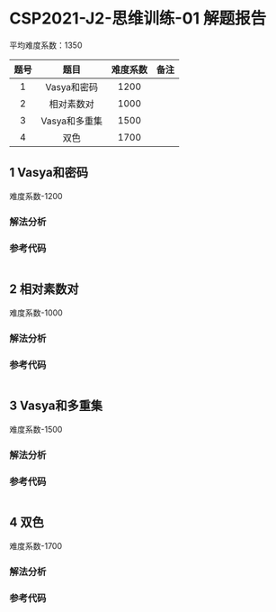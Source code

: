 

# CSP2021-J2-思维训练-01 解题报告

平均难度系数：$1350$

| 题号 |    题目    | 难度系数 |     备注     |
| :--: | :--------: | :------: | :----------: |
| 1    |  Vasya和密码  | 1200 |                    |
| 2    |   相对素数对   | 1000 |        |
| 3    |   Vasya和多重集   | 1500 |  |
| 4 | 双色 | 1700 |  |




<div STYLE="page-break-after: always;"></div> 

## 1 **Vasya和密码**
难度系数-$1200$
### 解法分析 




### 参考代码

```cpp

```



<div STYLE="page-break-after: always;"></div> 

## 2 相对素数对
难度系数-$1000$
### 解法分析 



### 参考代码

```cpp

```




<div STYLE="page-break-after: always;"></div> 

## 3 Vasya和多重集

难度系数-$1500$

### 解法分析 



### 参考代码

```cpp

```




<div STYLE="page-break-after: always;"></div> 

## 4 双色

难度系数-$1700$

### 解法分析 



### 参考代码

```cpp

```

